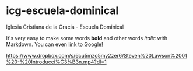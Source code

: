 # icg-escuela-dominical
Iglesia Cristiana de la Gracia - Escuela Dominical

It's very easy to make some words **bold** and other words *italic* with Markdown. You can even [link to Google!](http://google.com)


https://www.dropbox.com/s/6cu5mzo5my2zer6/Steven%20Lawson%2001%20-%20Introducci%C3%B3n.mp4?dl=1
